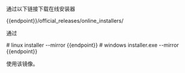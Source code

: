 通过以下链接下载在线安装器

<tmpl>
{{endpoint}}/official_releases/online_installers/
</tmpl>

通过

<tmpl z-lang="bash">
# linux
installer --mirror {{endpoint}}
# windows
installer.exe --mirror {{endpoint}}
</tmpl>

使用该镜像。
